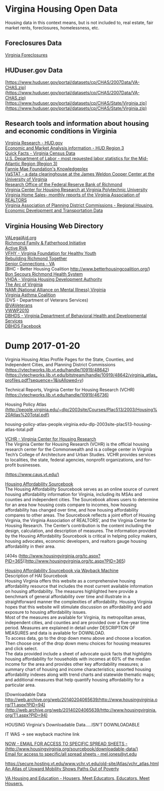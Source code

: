 # Virgina Housing Open Data  

Housing data in this context means, but is not included to, real estate, fair market rents, foreclosures, homelessness, etc.


## Foreclosures Data  
[Virginia Foreclosures](http://www.realtytrac.com/MapSearch/Virginia-Foreclosures.html)  

## HUDuser.gov Data  
[https://www.huduser.gov/portal/datasets/cp/CHAS/2007Data/VA-CHAS.zip](https://www.huduser.gov/portal/datasets/cp/CHAS/2007Data/VA-CHAS.zip)  
[https://www.huduser.gov/portal/datasets/cp/CHAS/State/Virginia.zip](https://www.huduser.gov/portal/datasets/cp/CHAS/State/Virginia.zip)  
  


## Research tools and information about housing and economic conditions in Virginia  
[Virginia Research - HUD.gov](http://portal.hud.gov/hudportal/HUD?src=/states/virginia/library/research)  
[Economic and Market Analysis information - HUD Region 3](http://www.huduser.org/portal/ushmc/regional.html&amp;regionid=3)  
[Quick Facts - Virginia Census Data](http://quickfacts.census.gov/qfd/states/51000.html)  
[U.S. Department of Labor - most requested labor statistics for the Mid-Atlantic Region (Region 3)](http://data.bls.gov/cgi-bin/surveymost?r3)  
[Fannie Mae Foundation's Knowledgeplex](http://www.knowledgeplex.org/)  
[VaSTAT - a data clearinghouse at the James Weldon Cooper Center at the University of Virginia](http://www.coopercenter.org/econ/VASTAT/)  
[Research Office of the Federal Reserve Bank of Richmond](http://www.richmondfed.org/research/)  
[Virginia Center for Housing Research at Virginia Polytechnic University](http://www.vchr.vt.edu/)  
[Virginia Home Sales- monthly reports of the Virginia Association of REALTORS](http://www.varealtor.com/homesales)  
[Virginia Association of Planning District Commissions - Regional Housing, Economic Development and Transportation Data](http://www.vapdc.org/)  


## Virginia Housing Web Directory  
[VALegalAid.org](http://www.valegalaid.org/)  
[Richmond Family & Fatherhood Initiative](http://www.richmondfatherhood.org/)  
[Active RVA](http://www.activerva.org/)  
[VFHY - Virginia Foundation for Healthy Youth](http://vfhy.org/)  
[Rebuilding Richmond Together](http://rebuildingtogetherrichmond.org/)  
[Senior Connections - VA ](http://www.seniorconnections-va.org/)  
[BHC - Better Housing Coalition	http://www.betterhousingcoalition.org/)  
[Bon Secours Richmond Health System ](http://richmond.bonsecours.com/)  
[VHDA - Virginia Housing Development Authority](http://www.vhda.com/Pages/Home.aspx)  
[The Arc of Virginia ](http://www.thearcofva.org/)  
[NAMI (National Alliance on Mental Illness) Virginia ](http://www.namivirginia.org/)  
[Virginia Asthma Coalition](http://www.virginiaasthmacoalition.org/)  
[DVS - Department of Veterans Services)  
[@VAVeterans](https://twitter.com/VAVeterans)  
[VWWP2010](https://www.facebook.com/VWWP2010/)  
[DBHDS - Virginia Department of Behavioral Health and Developmental Services](http://www.dbhds.virginia.gov/)  
[DBHDS Facebook](https://www.facebook.com/DBHDS/)  

# Dump 2017-01-20  

Virginia Housing Atlas Profile Pages for the State, Counties, and Independent Cities, and Planning District Commissions
(https://vtechworks.lib.vt.edu/handle/10919/48642)  
(https://vtechworks.lib.vt.edu/bitstream/handle/10919/48642/virginia_atlas_profiles.pdf?sequence=1&isAllowed=y)  




Technical Reports, Virginia Center for Housing Research (VCHR)
[(https://vtechworks.lib.vt.edu/handle/10919/46736)](https://vtechworks.lib.vt.edu/handle/10919/46736)  

Housing Policy Atlas
[(http://people.virginia.edu/~dlp/2003site/Courses/Plac513/2003/Housing%20Atlas%20Total.pdf)](http://people.virginia.edu/~dlp/2003site/Courses/Plac513/2003/Housing%20Atlas%20Total.pdf)  

housing-policy-atlas-people.virginia.edu-dlp-2003site-plac513-housing-atlas-total.pdf

[VCHR - Virginia Center for Housing Research](http://www.vchr.vt.edu/)  
The Virginia Center for Housing Research (VCHR) is the official housing research center for the Commonwealth and is a college center in Virginia Tech’s College of Architecture and Urban Studies. VCHR provides services to localities, the state, federal agencies, nonprofit organizations, and for-profit businesses.  

[(https://www.caus.vt.edu/)](https://www.caus.vt.edu/)  





[Housing Affordability Sourcebook](http://www.vchr.vt.edu/housing-affordability-sourcebook/)  
The Housing Affordability Sourcebook serves as an online source of current housing affordability information for Virginia, including its MSAs and counties and independent cities. The Sourcebook allows users to determine for an area how housing costs compare to incomes, how housing affordability has changed over time, and how housing affordability compares to other areas. The Sourcebook reflects a joint effort of Housing Virginia, the Virginia Association of REALTORS’, and the Virginia Center for Housing Research. The Center’s contribution is the content including the design, calculation, and description of measures. The information provided by the Housing Affordability Sourcebook is critical in helping policy makers, housing advocates, economic developers, and realtors gauge housing affordability in their area.  


[404s (http://www.housingvirginia.org/tc.aspx?PID=365)]http://www.housingvirginia.org/tc.aspx?PID=365)  

[Housing Affordability Sourcebook via Wayback Machine](http://web.archive.org/web/20150221170810/http://www.housingvirginia.org/tc.aspx?PID=365)  
Description of HAI Sourcebook  
Housing Virginia offers this website as a comprehensive housing affordability resource that includes the most current available information on housing affordability. The measures highlighted here provide a benchmark of general affordability over time and illustrate in a straightforward manner the complexities of affordability. Housing Virginia hopes that this website will stimulate discussion on affordability and add exposure to housing affordability issues.  
Most of the measures are available for Virginia, its metropolitan areas, independent cities, and counties and are provided over a five-year time period. Measures are explained in detail under DESCRIPTION OF MEASURES and data is available for DOWNLOAD.  
To access data, go to the drop down menu above and choose a location. Then choose one of the drop down menu choices for housing measures and click select.  
The data provided include a sheet of advocate quick facts that highlights housing affordability for households with incomes at 60% of the median income for the area and provides other key affordability measures; a summary chart of housing and income characteristics; assorted housing affordability indexes along with trend charts and statewide thematic maps; and additional measures that help quantify housing affordability for a particular area.  

[Downloadable Data	http://web.archive.org/web/20140204065639/http://www.housingvirginia.org/T1.aspx?PID=94](http://web.archive.org/web/20140204065639/http://www.housingvirginia.org/T1.aspx?PID=94)

HOUSING Virginia's Downloadable Data.....ISN'T DOWNLOADABLE

IT WAS -> see wayback machine link

[NOW - EMAIL FOR ACCESS TO SPECIFIC SPREAD SHEETS - (http://www.housingvirginia.org/sourcebook/downloadable-data/)](http://www.housingvirginia.org/sourcebook/downloadable-data/)  
[Email for access to specific/all spread sheets - mel.jones@vt.edu](mel.jones@vt.edu)  

https://secure.hosting.vt.edu/www.vchr.vt.edu/old-site/Atlas/vchr_atlas.html
[An Atlas of Upward Mobility Shows Paths Out of Poverty](https://vahousingandeducation.wordpress.com/2015/05/05/an-atlas-of-upward-mobility-shows-paths-out-of-poverty/)  

[VA Housing and Education - Housers, Meet Educators, Educators, Meet Housers.](https://vahousingandeducation.wordpress.com/)  

